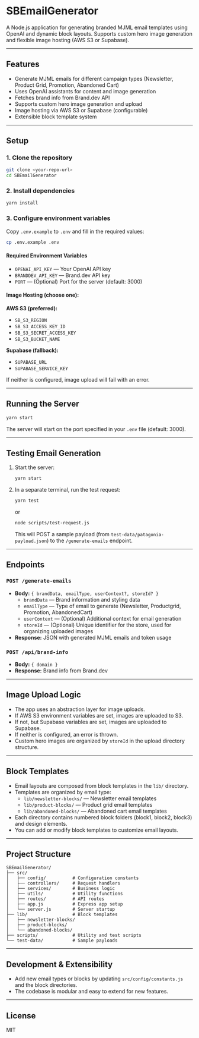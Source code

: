 # SBEmailGenerator

A Node.js application for generating branded MJML email templates using OpenAI and dynamic block layouts. Supports custom hero image generation and flexible image hosting (AWS S3 or Supabase).

---

## Features
- Generate MJML emails for different campaign types (Newsletter, Product Grid, Promotion, Abandoned Cart)
- Uses OpenAI assistants for content and image generation
- Fetches brand info from Brand.dev API
- Supports custom hero image generation and upload
- Image hosting via AWS S3 or Supabase (configurable)
- Extensible block template system

---

## Setup

### 1. Clone the repository
```sh
git clone <your-repo-url>
cd SBEmailGenerator
```

### 2. Install dependencies
```sh
yarn install
```

### 3. Configure environment variables
Copy `.env.example` to `.env` and fill in the required values:
```sh
cp .env.example .env
```

#### Required Environment Variables

- `OPENAI_API_KEY` — Your OpenAI API key
- `BRANDDEV_API_KEY` — Brand.dev API key
- `PORT` — (Optional) Port for the server (default: 3000)

#### Image Hosting (choose one):

**AWS S3 (preferred):**
- `SB_S3_REGION`
- `SB_S3_ACCESS_KEY_ID`
- `SB_S3_SECRET_ACCESS_KEY`
- `SB_S3_BUCKET_NAME`

**Supabase (fallback):**
- `SUPABASE_URL`
- `SUPABASE_SERVICE_KEY`

If neither is configured, image upload will fail with an error.

---

## Running the Server

```sh
yarn start
```

The server will start on the port specified in your `.env` file (default: 3000).

---

## Testing Email Generation

1. Start the server:
   ```sh
   yarn start
   ```
2. In a separate terminal, run the test request:
   ```sh
   yarn test
   ```
   or
   ```sh
   node scripts/test-request.js
   ```
   This will POST a sample payload (from `test-data/patagonia-payload.json`) to the `/generate-emails` endpoint.

---

## Endpoints

### `POST /generate-emails`
- **Body:** `{ brandData, emailType, userContext?, storeId? }`
  - `brandData` — Brand information and styling data
  - `emailType` — Type of email to generate (Newsletter, Productgrid, Promotion, AbandonedCart)
  - `userContext` — (Optional) Additional context for email generation
  - `storeId` — (Optional) Unique identifier for the store, used for organizing uploaded images
- **Response:** JSON with generated MJML emails and token usage

### `POST /api/brand-info`
- **Body:** `{ domain }`
- **Response:** Brand info from Brand.dev

---

## Image Upload Logic
- The app uses an abstraction layer for image uploads.
- If AWS S3 environment variables are set, images are uploaded to S3.
- If not, but Supabase variables are set, images are uploaded to Supabase.
- If neither is configured, an error is thrown.
- Custom hero images are organized by `storeId` in the upload directory structure.

---

## Block Templates
- Email layouts are composed from block templates in the `lib/` directory.
- Templates are organized by email type:
  - `lib/newsletter-blocks/` — Newsletter email templates
  - `lib/product-blocks/` — Product grid email templates  
  - `lib/abandoned-blocks/` — Abandoned cart email templates
- Each directory contains numbered block folders (block1, block2, block3) and design elements.
- You can add or modify block templates to customize email layouts.

---

## Project Structure
```
SBEmailGenerator/
├── src/
│   ├── config/          # Configuration constants
│   ├── controllers/     # Request handlers
│   ├── services/        # Business logic
│   ├── utils/           # Utility functions
│   ├── routes/          # API routes
│   ├── app.js           # Express app setup
│   └── server.js        # Server startup
├── lib/                 # Block templates
│   ├── newsletter-blocks/
│   ├── product-blocks/
│   └── abandoned-blocks/
├── scripts/             # Utility and test scripts
└── test-data/           # Sample payloads
```

---

## Development & Extensibility
- Add new email types or blocks by updating `src/config/constants.js` and the block directories.
- The codebase is modular and easy to extend for new features.

---

## License
MIT

